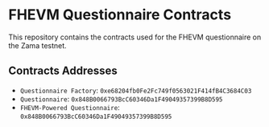 # FHEVM Questionnaire Contracts

This repository contains the contracts used for the FHEVM questionnaire on the Zama testnet.

## Contracts Addresses
- `Questionnaire Factory`: `0xe68204fb0Fe2Fc749f0563021F414fB4C3684C03`
- `Questionnaire`: `0x848B0066793BcC60346Da1F49049357399B8D595`
- `FHEVM-Powered Questionnaire`: `0x848B0066793BcC60346Da1F49049357399B8D595`
